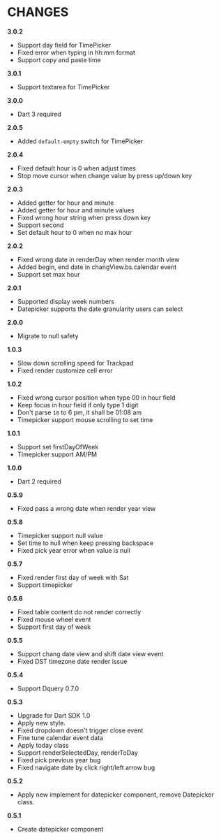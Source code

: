 # CHANGES
**3.0.2**
* Support day field for TimePicker
* Fixed error when typing in hh:mm format
* Support copy and paste time

**3.0.1**
* Support textarea for TimePicker

**3.0.0**
* Dart 3 required

**2.0.5**
* Added `default-empty` switch for TimePicker

**2.0.4**
* Fixed default hour is 0 when adjust times
* Stop move cursor when change value by press up/down key

**2.0.3**
* Added getter for hour and minute
* Added getter for hour and minute values
* Fixed wrong hour string when press down key
* Support second
* Set default hour to 0 when no max hour

**2.0.2**
* Fixed wrong date in renderDay when render month view
* Added begin, end date in changView.bs.calendar event
* Support set max hour

**2.0.1**
* Supported display week numbers
* Datepicker supports the date granularity users can select

**2.0.0**
* Migrate to null safety

**1.0.3**
* Slow down scrolling speed for Trackpad
* Fixed render customize cell error

**1.0.2**
* Fixed wrong cursor position when type 00 in hour field
* Keep focus in hour field if only type 1 digit
* Don't parse `18` to 6 pm, it shall be 01:08 am
* Timepicker support mouse scrolling to set time

**1.0.1**
* Support set firstDayOfWeek
* Timepicker support AM/PM

**1.0.0**
* Dart 2 required

**0.5.9**
* Fixed pass a wrong date when render year view

**0.5.8**
* Timepicker support null value
* Set time to null when keep pressing backspace
* Fixed pick year error when value is null

**0.5.7**
* Fixed render first day of week with Sat
* Support timepicker

**0.5.6**
* Fixed table content do not render correctly
* Fixed mouse wheel event
* Support first day of week 

**0.5.5**
* Support chang date view and shift date view event
* Fixed DST timezone date render issue

**0.5.4**
* Support Dquery 0.7.0

**0.5.3**

* Upgrade for Dart SDK 1.0
* Apply new style.
* Fixed dropdown doesn't trigger close event
* Fine tune calendar event data
* Apply today class
* Support renderSelectedDay, renderToDay
* Fixed pick previous year bug
* Fixed navigate date by click right/left arrow bug

**0.5.2**

* Apply new implement for datepicker component, remove Datepicker class.

**0.5.1**

* Create datepicker component
